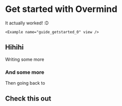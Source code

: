 # Get started with Overmind

It actually worked! :D

```marksy
<Example name="guide_getstarted_0" view />
```

## Hihihi

Writing some more

### And some more

Then going back to

## Check this out